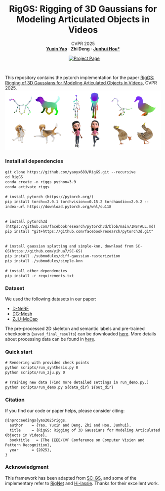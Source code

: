<br />
<p align="center">
    <h1 align="center">
        RigGS: Rigging of 3D Gaussians for Modeling Articulated Objects in Videos
    </h1>

  <p align="center">
  CVPR 2025
    <br />
    <a href="https://yaoyx689.github.io/"><strong>Yuxin Yao</strong></a>
    ·
    <strong>Zhi Deng</strong>
    ·
    <a href="https://sites.google.com/site/junhuihoushomepage/"><strong>Junhui Hou*</strong></a>
  </p>

  <p align="center">
    <a href='https://yaoyx689.github.io/RigGS.html' style='padding-left: 0.5rem;'>
      <img src='https://img.shields.io/badge/Project-Page-blue?style=flat&logo=Google%20chrome&logoColor=blue' alt='Project Page'></a>
  </p>

</p>
<br />

This repository contains the pytorch implementation for the paper [RigGS: Rigging of 3D Gaussians for Modeling Articulated Objects in Videos](https://arxiv.org/abs/2503.16822), CVPR 2025. 
![teaser.png](assets/teaser.png)


### Install all dependencies  
```shell
git clone https://github.com/yaoyx689/RigGS.git --recursive
cd RigGS 
conda create -n riggs python=3.9 
conda activate riggs

# install pytorch (https://pytorch.org/)
pip install torch==2.0.1 torchvision==0.15.2 torchaudio==2.0.2 --index-url https://download.pytorch.org/whl/cu118


# install pytorch3d (https://github.com/facebookresearch/pytorch3d/blob/main/INSTALL.md)
pip install "git+https://github.com/facebookresearch/pytorch3d.git"


# install gaussian splatting and simple-knn, download from SC-GS(https://github.com/yihua7/SC-GS) 
pip install ./submodules/diff-gaussian-rasterization
pip install ./submodules/simple-knn

# install other dependencies
pip install -r requirements.txt 
```


### Dataset
We used the following datasets in our paper:

- [D-NeRF](https://www.dropbox.com/scl/fi/cdcmkufncwcikk1dzbgb4/data.zip?rlkey=n5m21i84v2b2xk6h7qgiu8nkg&e=2&dl=0)
- [DG-Mesh](https://github.com/Isabella98Liu/DG-Mesh)
- [ZJU-MoCap](https://github.com/zju3dv/neuralbody/blob/master/INSTALL.md#zju-mocap-dataset) 

The pre-processed 2D skeleton and semantic labels and pre-trained checkpoints (`saved_final_results`) can be downloaded [here](https://drive.google.com/file/d/1xkfbqsaXhHEJUrr1LV2ICwyMC5ejNIDY/view?usp=sharing). More details about processing data can be found in [here](./process_data/README.md). 



### Quick start

```
# Rendering with provided check points
python scripts/run_synthesis.py 0 
python scripts/run_zju.py 0 

# Training new data (Find more detailed settings in run_demo.py.)
python scripts/run_demo.py ${data_dir} ${out_dir} 
```


### Citation 
If you find our code or paper helps, please consider citing:
```
@inproceedings{yao2025riggs,
  author    = {Yao, Yuxin and Deng, Zhi and Hou, Junhui},
  title     = {RigGS: Rigging of 3D Gaussians for Modeling Articulated Objects in Videos},
  booktitle   = {The IEEE/CVF Conference on Computer Vision and Pattern Recognition},
  year      = {2025},
}
```

### Acknowledgment
This framework has been adapted from [SC-GS](https://github.com/yihua7/SC-GS), and some of the implementary refer to [RigNet](https://github.com/zhan-xu/RigNet) and [Hi-lassie](https://github.com/google/hi-lassie). Thanks for their excellent work.
